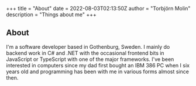 +++
title = "About"
date = 2022-08-03T02:13:50Z
author = "Torbjörn Molin"
description = "Things about me"
+++

## About

I'm a software developer based in Gothenburg, Sweden. I mainly do backend work in C# and .NET with the occasional frontend bits in JavaScript or TypeScript with one of the major frameworks. I've been interested in computers since my dad first bought an IBM 386 PC when I six years old and programming has been with me in various forms almost since then.
